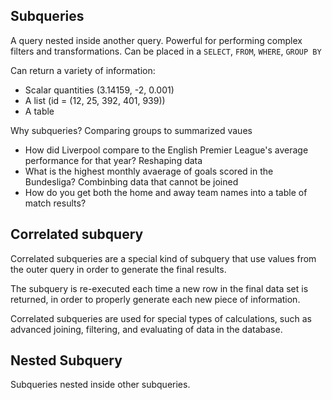 ## Subqueries

A query nested inside another query. Powerful for performing complex filters and transformations.
Can be placed in a `SELECT`, `FROM`, `WHERE`, `GROUP BY`

Can return a variety of information:
- Scalar quantities (3.14159, -2, 0.001)
- A list (id = (12, 25, 392, 401, 939))
- A table

Why subqueries?
Comparing groups to summarized vaues
- How did Liverpool compare to the English Premier League's average performance for that year?
Reshaping data
- What is the highest monthly avaerage of goals scored in the Bundesliga?
Combinbing data that cannot be joined
- How do you get both the home and away team names into a table of match results?

## Correlated subquery

Correlated subqueries are a special kind of subquery that use values from the outer query in order to generate the final results. 

The subquery is re-executed each time a new row in the final data set is returned, in order to properly generate each new piece of information. 

Correlated subqueries are used for special types of calculations, such as advanced joining, filtering, and evaluating of data in the database.


## Nested Subquery

Subqueries nested inside other subqueries.